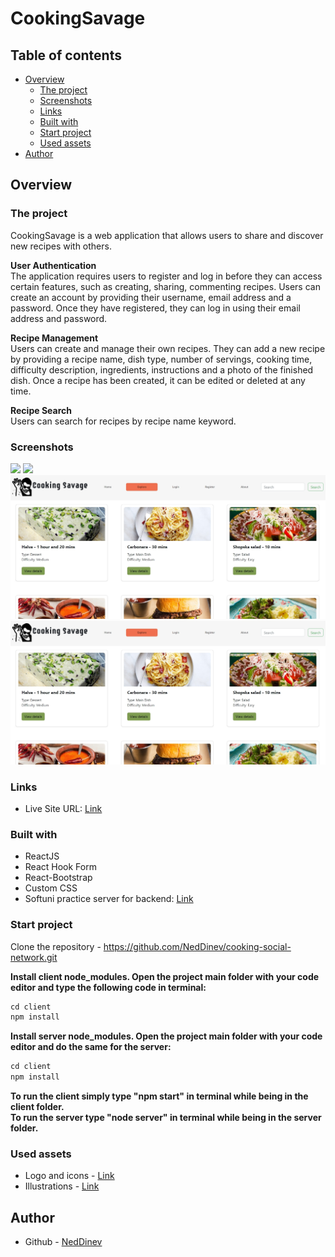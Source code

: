 # CookingSavage
## Table of contents

- [Overview](#overview)
  - [The project](#the-project)
  - [Screenshots](#screenshots)
  - [Links](#links)
  - [Built with](#built-with)
  - [Start project](#start-project)
  - [Used assets](#used-assets)
- [Author](#author)

## Overview

### The project

CookingSavage is a web application that allows users to share and discover new recipes with others.

<b>User Authentication</b><br/>
The application requires users to register and log in before they can access certain features, such as creating, sharing, commenting recipes. Users can create an account by providing their username, email address and a password. Once they have registered, they can log in using their email address and password.

<b>Recipe Management</b><br/>
Users can create and manage their own recipes. They can add a new recipe by providing a recipe name, dish type, number of servings, cooking time, difficulty description, ingredients, instructions and a photo of the finished dish. Once a recipe has been created, it can be edited or deleted at any time.

<b>Recipe Search</b><br/>
Users can search for recipes by recipe name keyword. 


### Screenshots

![](./client/public/assets/images/screenshots/homepage-desktop.jpg)
![](./client/public/assets/images/screenshots/homepage-mobille.jpg)
![](./client/public/assets/images/screenshots/explorepage-desktop.jpg)
![](./client/public/assets/images/screenshots/explorepage-desktop.jpg)

### Links

- Live Site URL: [Link](https://cookingsavage.vercel.app/)

### Built with

- ReactJS
- React Hook Form
- React-Bootstrap
- Custom CSS
- Softuni practice server for backend: [Link](https://github.com/softuni-practice-server/softuni-practice-server)

### Start project

Clone the repository - https://github.com/NedDinev/cooking-social-network.git

<b>Install client node_modules. Open the project main folder with your code editor and type the following code in terminal:</b><br/>
```js
cd client
npm install
```
<b>Install server node_modules. Open the project main folder with your code editor and do the same for the server:</b><br/>
```js
cd client
npm install
```
<b>To run the client simply type "npm start" in terminal while being in the client folder.</b><br/>
<b>To run the server type "node server" in terminal while being in the server folder.</b><br/>

### Used assets

- Logo and icons - [Link](https://icons8.com/)
- Illustrations - [Link](https://www.freepik.com/)

## Author
- Github - [NedDinev](https://www.github.com/neddinev)


